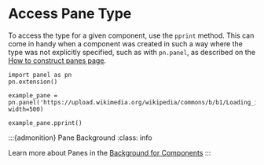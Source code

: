 # Access Pane Type

To access the type for a given component, use the ``pprint`` method. This can come in handy when a component was created in such a way where the type was not explicitly specified, such as with ``pn.panel``, as described on the [How to construct panes page](construct_panes.md).

```{pyodide}
import panel as pn
pn.extension()

example_pane = pn.panel('https://upload.wikimedia.org/wikipedia/commons/b/b1/Loading_icon.gif', width=500)

example_pane.pprint()
```

:::{admonition} Pane Background
:class: info

Learn more about Panes in the [Background for Components](../background/components/components_overview.md#Panes)
:::
